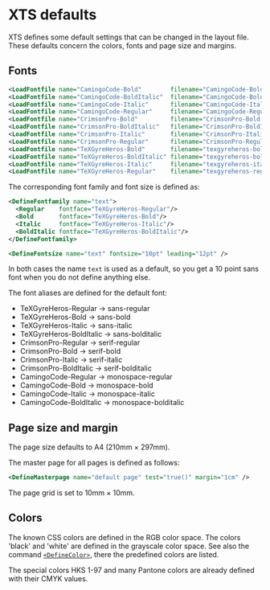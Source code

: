 # XTS defaults

XTS defines some default settings that can be changed in the layout file.
These defaults concern the colors, fonts and page size and margins.

## Fonts

~~~xml
<LoadFontfile name="CamingoCode-Bold"        filename="CamingoCode-Bold.ttf" />
<LoadFontfile name="CamingoCode-BoldItalic"  filename="CamingoCode-BoldItalic.ttf" />
<LoadFontfile name="CamingoCode-Italic"      filename="CamingoCode-Italic.ttf" />
<LoadFontfile name="CamingoCode-Regular"     filename="CamingoCode-Regular.ttf" />
<LoadFontfile name="CrimsonPro-Bold"         filename="CrimsonPro-Bold.ttf" />
<LoadFontfile name="CrimsonPro-BoldItalic"   filename="CrimsonPro-BoldItalic.ttf" />
<LoadFontfile name="CrimsonPro-Italic"       filename="CrimsonPro-Italic.ttf" />
<LoadFontfile name="CrimsonPro-Regular"      filename="CrimsonPro-Regular.ttf" />
<LoadFontfile name="TeXGyreHeros-Bold"       filename="texgyreheros-bold.otf" />
<LoadFontfile name="TeXGyreHeros-BoldItalic" filename="texgyreheros-bolditalic.otf" />
<LoadFontfile name="TeXGyreHeros-Italic"     filename="texgyreheros-italic.otf" />
<LoadFontfile name="TeXGyreHeros-Regular"    filename="texgyreheros-regular.otf" />
~~~


The corresponding font family and font size is defined as:

~~~xml
<DefineFontfamily name="text">
  <Regular    fontface="TeXGyreHeros-Regular"/>
  <Bold       fontface="TeXGyreHeros-Bold"/>
  <Italic     fontface="TeXGyreHeros-Italic"/>
  <BoldItalic fontface="TeXGyreHeros-BoldItalic"/>
</DefineFontfamily>

<DefineFontsize name="text" fontsize="10pt" leading="12pt" />
~~~

In both cases the name `text` is used as a default, so you get a 10 point sans font when you do not define anything else.

The font aliases are defined for the default font:

* TeXGyreHeros-Regular → sans-regular
* TeXGyreHeros-Bold → sans-bold
* TeXGyreHeros-Italic → sans-italic
* TeXGyreHeros-BoldItalic → sans-bolditalic
* CrimsonPro-Regular → serif-regular
* CrimsonPro-Bold → serif-bold
* CrimsonPro-Italic → serif-italic
* CrimsonPro-BoldItalic → serif-bolditalic
* CamingoCode-Regular → monospace-regular
* CamingoCode-Bold → monospace-bold
* CamingoCode-Italic → monospace-italic
* CamingoCode-BoldItalic → monospace-bolditalic

## Page size and margin

The page size defaults to A4 (210mm × 297mm).

The master page for all pages is defined as follows:

~~~xml
<DefineMasterpage name="default page" test="true()" margin="1cm" />
~~~

The page grid is set to 10mm × 10mm.

## Colors

The known CSS colors are defined in the RGB color space. The colors 'black' and 'white' are defined in the grayscale color space. See also the command [`<DefineColor>`](../reference/cmdreference/definecolor.md), there the predefined colors are listed.

The special colors HKS 1-97 and many Pantone colors are already defined with their CMYK values.

